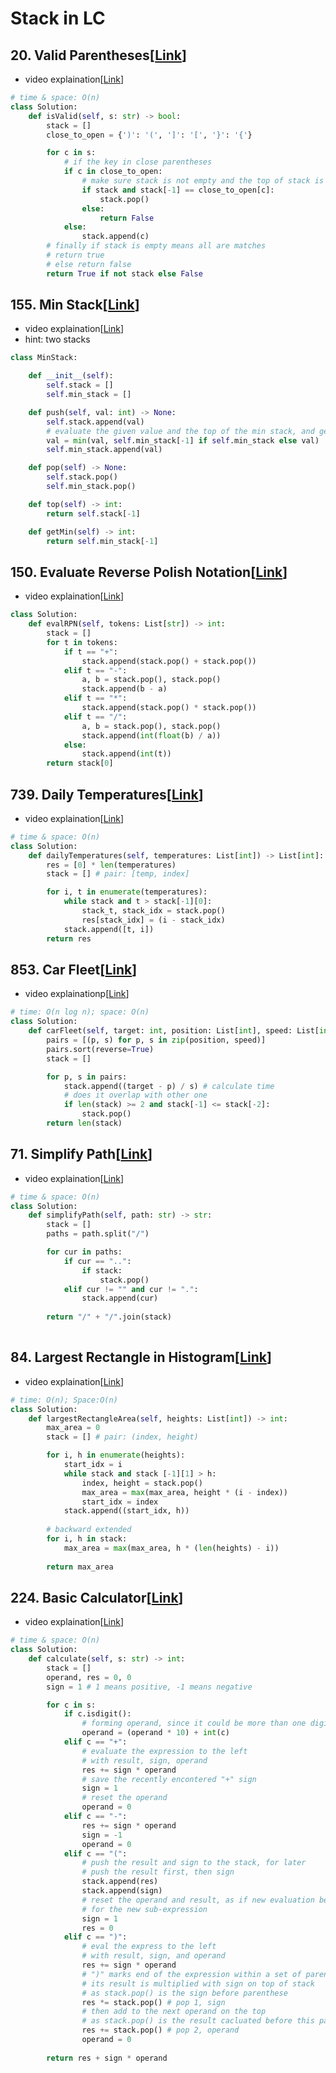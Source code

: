 # Stack in LC

## 20. Valid Parentheses[[Link](https://leetcode.com/problems/valid-parentheses/description/?envType=study-plan-v2&envId=top-interview-150)]

- video explaination[[Link](https://neetcode.io/problems/validate-parentheses)]

```python
# time & space: O(n)
class Solution:
    def isValid(self, s: str) -> bool:
        stack = []
        close_to_open = {')': '(', ']': '[', '}': '{'}

        for c in s:
            # if the key in close parentheses
            if c in close_to_open:
                # make sure stack is not empty and the top of stack is the equal to the open parentheses
                if stack and stack[-1] == close_to_open[c]:
                    stack.pop()
                else:
                    return False
            else:
                stack.append(c)
        # finally if stack is empty means all are matches
        # return true
        # else return false
        return True if not stack else False
```

## 155. Min Stack[[Link](https://leetcode.com/problems/min-stack/description/?envType=study-plan-v2&envId=top-interview-150)]

- video explaination[[Link](https://neetcode.io/problems/minimum-stack)]
- hint: two stacks

```python
class MinStack:

    def __init__(self):
        self.stack = []
        self.min_stack = []

    def push(self, val: int) -> None:
        self.stack.append(val)
        # evaluate the given value and the top of the min stack, and get the smaller one
        val = min(val, self.min_stack[-1] if self.min_stack else val)
        self.min_stack.append(val)

    def pop(self) -> None:
        self.stack.pop()
        self.min_stack.pop()

    def top(self) -> int:
        return self.stack[-1]

    def getMin(self) -> int:
        return self.min_stack[-1]
```

## 150. Evaluate Reverse Polish Notation[[Link](https://leetcode.com/problems/evaluate-reverse-polish-notation/description/?envType=study-plan-v2&envId=top-interview-150)]

- video explaination[[Link](https://neetcode.io/problems/evaluate-reverse-polish-notation)]

```python
class Solution:
    def evalRPN(self, tokens: List[str]) -> int:
        stack = []
        for t in tokens:
            if t == "+":
                stack.append(stack.pop() + stack.pop())
            elif t == "-":
                a, b = stack.pop(), stack.pop()
                stack.append(b - a) 
            elif t == "*":
                stack.append(stack.pop() * stack.pop())
            elif t == "/":
                a, b = stack.pop(), stack.pop()
                stack.append(int(float(b) / a))
            else:
                stack.append(int(t))
        return stack[0]
```

## 739. Daily Temperatures[[Link](https://leetcode.com/problems/daily-temperatures/description/)]

- video explaination[[Link](https://neetcode.io/problems/daily-temperatures)]

```python
# time & space: O(n)
class Solution:
    def dailyTemperatures(self, temperatures: List[int]) -> List[int]:
        res = [0] * len(temperatures)
        stack = [] # pair: [temp, index]

        for i, t in enumerate(temperatures):
            while stack and t > stack[-1][0]:
                stack_t, stack_idx = stack.pop()
                res[stack_idx] = (i - stack_idx)
            stack.append([t, i])
        return res
```

## 853. Car Fleet[[Link](https://leetcode.com/problems/car-fleet/description/)]

- video explainationp[[Link](http://neetcode.io/problems/car-fleet)]

```python
# time: O(n log n); space: O(n)
class Solution:
    def carFleet(self, target: int, position: List[int], speed: List[int]) -> int:
        pairs = [(p, s) for p, s in zip(position, speed)]
        pairs.sort(reverse=True) 
        stack = []

        for p, s in pairs:
            stack.append((target - p) / s) # calculate time
            # does it overlap with other one
            if len(stack) >= 2 and stack[-1] <= stack[-2]:
                stack.pop()
        return len(stack)
```

## 71. Simplify Path[[Link](https://leetcode.com/problems/simplify-path/?envType=study-plan-v2&envId=top-interview-150)]

- video explaination[[Link](https://neetcode.io/problems/simplify-path)]

```python
# time & space: O(n)
class Solution:
    def simplifyPath(self, path: str) -> str:
        stack = []
        paths = path.split("/")

        for cur in paths:
            if cur == "..":
                if stack:
                    stack.pop()
            elif cur != "" and cur != ".":
                stack.append(cur)
        
        return "/" + "/".join(stack)
        
```

## 84. Largest Rectangle in Histogram[[Link](https://leetcode.com/problems/largest-rectangle-in-histogram/description/)]

- video explaination[[Link](https://neetcode.io/problems/largest-rectangle-in-histogram)]

```python
# time: O(n); Space:O(n)
class Solution:
    def largestRectangleArea(self, heights: List[int]) -> int:
        max_area = 0
        stack = [] # pair: (index, height)

        for i, h in enumerate(heights):
            start_idx = i
            while stack and stack [-1][1] > h:
                index, height = stack.pop()
                max_area = max(max_area, height * (i - index))
                start_idx = index
            stack.append((start_idx, h))
        
        # backward extended
        for i, h in stack:
            max_area = max(max_area, h * (len(heights) - i))
        
        return max_area
```

## 224. Basic Calculator[[Link](https://leetcode.com/problems/basic-calculator/description/?envType=study-plan-v2&envId=top-interview-150)]

- video explaination[[Link]()]

```python
# time & space: O(n)
class Solution:
    def calculate(self, s: str) -> int:
        stack = []
        operand, res = 0, 0
        sign = 1 # 1 means positive, -1 means negative

        for c in s:
            if c.isdigit():
                # forming operand, since it could be more than one digit
                operand = (operand * 10) + int(c)
            elif c == "+":
                # evaluate the expression to the left
                # with result, sign, operand
                res += sign * operand
                # save the recently encontered "+" sign 
                sign = 1
                # reset the operand
                operand = 0
            elif c == "-":
                res += sign * operand
                sign = -1
                operand = 0
            elif c == "(":
                # push the result and sign to the stack, for later
                # push the result first, then sign 
                stack.append(res) 
                stack.append(sign) 
                # reset the operand and result, as if new evaluation begins
                # for the new sub-expression
                sign = 1
                res = 0
            elif c == ")":
                # eval the express to the left
                # with result, sign, and operand
                res += sign * operand
                # ")" marks end of the expression within a set of parentheses
                # its result is multiplied with sign on top of stack 
                # as stack.pop() is the sign before parenthese
                res *= stack.pop() # pop 1, sign
                # then add to the next operand on the top
                # as stack.pop() is the result cacluated before this parenthesis
                res += stack.pop() # pop 2, operand
                operand = 0
        
        return res + sign * operand
```